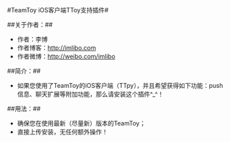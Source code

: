 #TeamToy iOS客户端TToy支持插件#

##关于作者：##

 * 作者：李博
 * 作者博客：http://imlibo.com
 * 作者微博：http://weibo.com/imlibo

##简介：##
 * 如果您使用了TeamToy的iOS客户端（TTpy），并且希望获得如下功能：push信息、聊天扩展等附加功能，那么请安装这个插件^_^！

##用法：##
 * 确保您在使用最新（尽量新）版本的TeamToy；
 * 直接上传安装，无任何额外操作！
